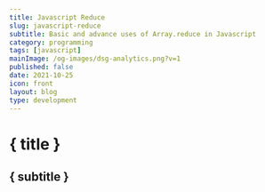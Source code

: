 ```yaml
---
title: Javascript Reduce
slug: javascript-reduce
subtitle: Basic and advance uses of Array.reduce in Javascript
category: programming
tags: [javascript]
mainImage: /og-images/dsg-analytics.png?v=1
published: false
date: 2021-10-25
icon: front
layout: blog
type: development
---
```


# { title }

## { subtitle }
